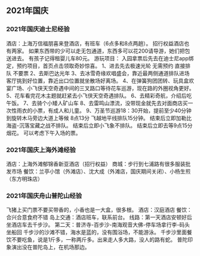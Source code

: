 
## 2021年国庆


### 2021年国庆迪士尼经验
酒店：上海万信福朋喜来登酒店，有班车（6点多和8点两趟）。
招行权益酒店也有两家。
如果东西带的少可以走无包通道，东西多可以花200请导游，她们把包送进去。
有孩子记得租婴儿车80元。
游玩项目：
入园拿票后先去在迪士尼app绑定，预约项目，首页点击领取奇妙惊喜。
1、进去先去极速光轮 无需预约 直接排队  不要票
2、去斯巴达光年
3、去冰雪奇缘欢唱盛会，靠近最两侧通道排队进场客厅挑到好位置，靠近出口位置就坐散场好离场。
4、在弹簧狗团团转、玩具盒欢宴广场、小飞侠天空奇遇中间的三叉路口等待花车巡游，现在路的外圈视角更好。
5、花车看完花木主题就赶紧去小飞侠天空奇遇排队。
6、去精彩奇航，介绍后吃午饭。
7、去骑个小矮人矿山车
8、去雷鸣山漂流，没带现金就先去对面商店买一次性雨衣的小票，有成人和儿童。
9、万圣节巡游18：30开始，提前至少40分钟到旋转木马旁边大道上等候
8点13分 飞越地平线排队15分钟。
结束后立即加勒比海盗-沉落宝藏之战不排队。
结束后立即小飞象不排队。
结束后立即去等9点15分烟花。
可以考虑下午入场的票。

### 2021年国庆上海外滩经验
酒店：上海外滩郁锦香新亚酒店（招行权益）
商城：步行到七浦路有很多服装批发市场
餐饮：兰亭小馆（外滩店）、沈大成（外滩店，国庆期间关闭）、小杨生煎（东方明珠店）

### 2021年国庆舟山普陀山经验
飞猪上买门票不要买带香的，小香也是一大盒，很多根。
酒店：汉庭酒店
餐饮：合兴合意食府不错
岛上交通：酒店班车，联系前台。
线路：第一天酒店安顿好后坐酒店车去千步沙。
第二天：普济寺-百步沙-南海观音大佛-停车场拿行李-码头坐船回
千步沙的沙滩不错，海水是蓝的，没有围浴场，不能游泳。
千步沙里面餐饮不要吃鱼，说是1斤多，一称两斤多。出来走人多大路，没人的路有蛇。
普陀印象演出没在普陀岛上，在机场那边。


